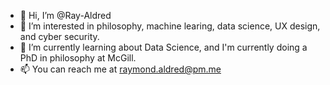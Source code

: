 
- 👋 Hi, I’m @Ray-Aldred
- 👀 I’m interested in philosophy, machine learing, data science, UX design, and cyber security.
- 🌱 I’m currently learning about Data Science, and I'm currently doing a PhD in philosophy at McGill.
- 📫 You can reach me at raymond.aldred@pm.me

<!---
Ray-Aldred/Ray-Aldred is a ✨ special ✨ repository because its `README.md` (this file) appears on your GitHub profile.
You can click the Preview link to take a look at your changes. 
--->

